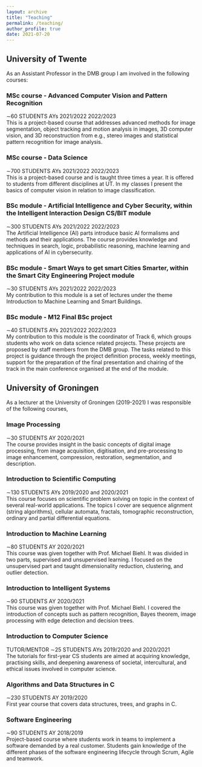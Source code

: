 ```yaml
---
layout: archive
title: "Teaching"
permalink: /teaching/
author_profile: true
date: 2021-07-20
---
```


## University of Twente <br>
As an Assistant Professor in the DMB group I am involved in the following courses:

### MSc course - Advanced Computer Vision and Pattern Recognition <br>
∼60 STUDENTS AYs 2021/2022 2022/2023 <br>
This is a project-based course that addresses advanced methods for image segmentation, object tracking and motion analysis in images, 3D computer vision, and 3D reconstruction from e.g., stereo images and statistical pattern recognition for image analysis.

### MSc course - Data Science <br>
∼700 STUDENTS AYs 2021/2022 2022/2023 <br>
This is a project-based course and is taught three times a year. It is offered to students from different disciplines at UT. In my classes I present the basics of computer vision in relation to image classification.

### BSc module - Artificial Intelligence and Cyber Security, within the Intelligent Interaction Design CS/BIT module <br>
∼300 STUDENTS AYs 2021/2022 2022/2023 <br>
The Artificial Intelligence (AI) parts introduce basic AI formalisms and methods and their applications. The course provides knowledge and techniques in search, logic, probabilistic reasoning, machine learning and applications of AI in cybersecurity.

### BSc module - Smart Ways to get smart Cities Smarter, within the Smart City Engineering Project module  <br>
∼30 STUDENTS AYs 2021/2022 2022/2023 <br>
My contribution to this module is a set of lectures under the theme Introduction to Machine Learning and Smart Buildings.

### BSc module - M12 Final BSc project <br>
∼40 STUDENTS AYs 2021/2022 2022/2023 <br>
My contribution to this module is the coordinator of Track 6, which groups students who work on data science related projects. These projects are proposed by staff members from the DMB group. The tasks related to this project is guidance through the project definition process, weekly meetings, support for the preparation of the final presentation and chairing of the track in the main conference organised at the end of the module.

## University of Groningen <br>
As a lecturer at the University of Groningen (2019-2021) I was responsible of the following courses,

### Image Processing <br>
∼30 STUDENTS AY 2020/2021 <br>
The course provides insight in the basic concepts of digital image processing, from image acquisition, digitisation, and pre-processing to image enhancement, compression, restoration, segmentation, and description.

### Introduction to Scientific Computing <br>
∼130 STUDENTS AYs 2019/2020 and 2020/2021 <br>
This course focuses on scientific problem solving on topic in the context of several real-world applications. The topics I cover are sequence alignment (string algorithms), cellular automata, fractals, tomographic reconstruction, ordinary and partial differential equations.

### Introduction to Machine Learning <br>
∼80 STUDENTS AY 2020/2021 <br>
This course was given together with Prof. Michael Biehl. It was divided in two parts, supervised and unsupervised learning. I focused on the unsupervised part and taught dimensionality reduction, clustering, and outlier detection.

### Introduction to Intelligent Systems <br>
∼90 STUDENTS AY 2020/2021 <br>
This course was given together with Prof. Michael Biehl. I covered the introduction of concepts such as pattern recognition, Bayes theorem, image processing with edge detection and decision trees.

### Introduction to Computer Science <br>
TUTOR/MENTOR ∼25 STUDENTS AYs 2019/2020 and 2020/2021 <br>
The tutorials for first-year CS students are aimed at acquiring knowledge, practising skills, and deepening awareness of societal, intercultural, and ethical issues involved in computer science.

### Algorithms and Data Structures in C <br>
∼230 STUDENTS AY 2019/2020 <br>
First year course that covers data structures, trees, and graphs in C.

### Software Engineering <br>
∼90 STUDENTS AY 2018/2019 <br>
Project-based course where students work in teams to implement a software demanded by a real customer. Students gain knowledge of the different phases of the software engineering lifecycle through Scrum, Agile and teamwork.
